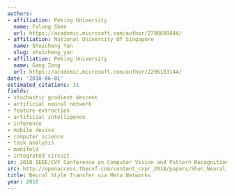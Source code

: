 ```yaml
---
authors:
- affiliation: Peking University
  name: Falong Shen
  url: https://academic.microsoft.com/author/2798689844/
- affiliation: National University Of Singapore
  name: Shuicheng Yan
  slug: shuicheng_yan
- affiliation: Peking University
  name: Gang Zeng
  url: https://academic.microsoft.com/author/2296103144/
date: '2018-06-01'
estimated_citations: 31
fields:
- stochastic gradient descent
- artificial neural network
- feature extraction
- artificial intelligence
- inference
- mobile device
- computer science
- task analysis
- manifold
- integrated circuit
in: 2018 IEEE/CVF Conference on Computer Vision and Pattern Recognition
src: http://openaccess.thecvf.com/content_cvpr_2018/papers/Shen_Neural_Style_Transfer_CVPR_2018_paper.pdf
title: Neural Style Transfer via Meta Networks
year: 2018
---
```

